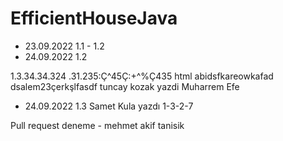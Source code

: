 ﻿# EfficientHouseJava
* 23.09.2022 1.1 - 1.2 
* 24.09.2022 1.2 









1.3.34.34.324
.31.235:Ç^45Ç:+^%Ç435
html abidsfkareowkafad
dsalem23çerkşlfasdf
tuncay kozak yazdi
Muharrem Efe
* 24.09.2022 1.3 Samet Kula yazdı
1-3-2-7










Pull request deneme - mehmet akif tanisik
